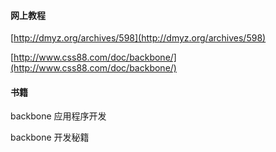 #### 网上教程

[http://dmyz.org/archives/598](http://dmyz.org/archives/598)

[http://www.css88.com/doc/backbone/](http://www.css88.com/doc/backbone/)

#### 书籍

backbone 应用程序开发

backbone 开发秘籍